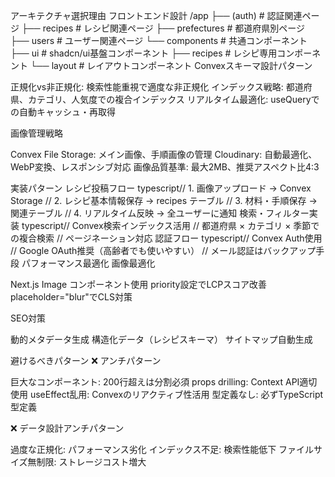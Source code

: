 アーキテクチャ選択理由
フロントエンド設計
/app
├── (auth)          # 認証関連ページ
├── recipes         # レシピ関連ページ
├── prefectures     # 都道府県別ページ
├── users           # ユーザー関連ページ
└── components      # 共通コンポーネント
    ├── ui          # shadcn/ui基盤コンポーネント
    ├── recipes     # レシピ専用コンポーネント
    └── layout      # レイアウトコンポーネント
Convexスキーマ設計パターン

正規化vs非正規化: 検索性能重視で適度な非正規化
インデックス戦略: 都道府県、カテゴリ、人気度での複合インデックス
リアルタイム最適化: useQueryでの自動キャッシュ・再取得

画像管理戦略

Convex File Storage: メイン画像、手順画像の管理
Cloudinary: 自動最適化、WebP変換、レスポンシブ対応
画像品質基準: 最大2MB、推奨アスペクト比4:3

実装パターン
レシピ投稿フロー
typescript// 1. 画像アップロード → Convex Storage
// 2. レシピ基本情報保存 → recipes テーブル
// 3. 材料・手順保存 → 関連テーブル
// 4. リアルタイム反映 → 全ユーザーに通知
検索・フィルター実装
typescript// Convex検索インデックス活用
// 都道府県 × カテゴリ × 季節での複合検索
// ページネーション対応
認証フロー
typescript// Convex Auth使用
// Google OAuth推奨（高齢者でも使いやすい）
// メール認証はバックアップ手段
パフォーマンス最適化
画像最適化

Next.js Image コンポーネント使用
priority設定でLCPスコア改善
placeholder="blur"でCLS対策

SEO対策

動的メタデータ生成
構造化データ（レシピスキーマ）
サイトマップ自動生成

避けるべきパターン
❌ アンチパターン

巨大なコンポーネント: 200行超えは分割必須
props drilling: Context API適切使用
useEffect乱用: Convexのリアクティブ性活用
型定義なし: 必ずTypeScript型定義

❌ データ設計アンチパターン

過度な正規化: パフォーマンス劣化
インデックス不足: 検索性能低下
ファイルサイズ無制限: ストレージコスト増大
